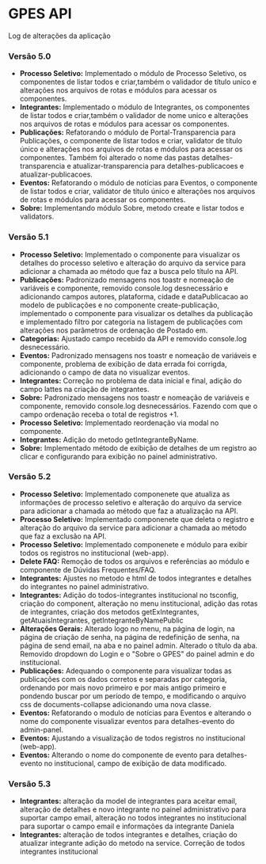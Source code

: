 # GPES API

Log de alterações da aplicação

### Versão 5.0
* **Processo Seletivo:** Implementado o módulo de Processo Seletivo, os componentes de listar todos e criar,também o validador de título unico e alterações nos arquivos de rotas e módulos para acessar os componentes.
* **Integrantes:** Implementado o módulo de Integrantes, os componentes de listar todos e criar,também o validador de nome unico e alterações nos arquivos de rotas e módulos para acessar os componentes.
* **Publicações:** Refatorando o módulo de Portal-Transparencia para Publicações, o componente de listar todos e criar, validator de título único e alterações nos arquivos de rotas e
módulos para acessar os componentes. Também foi alterado o nome das pastas detalhes-transparencia e atualizar-transparencia para detalhes-publicacoes e atualizar-publicacoes.
* **Eventos:** Refatorando o módulo de notícias para Eventos, o componente de listar todos e criar, validator de título único e alterações nos arquivos de rotas e módulos para acessar os componentes.
* **Sobre:** Implementando módulo Sobre, metodo create e listar todos e validators.


### Versão 5.1
* **Processo Seletivo:** Implementado o componente para visualizar os detalhes do processo seletivo e alteração do arquivo da service para adicionar a chamada ao método que faz a busca pelo título na API.
* **Publicações:** Padronizado mensagens nos toastr e nomeação de variáveis e componente, removido console.log desnecessário e adicionando campos autores, plataforma, cidade e dataPublicacao ao modelo de publicações e no componente create-publicação, implementado o componente para visualizar os detalhes da publicação e implementado filtro por categoria na listagem de publicações com alterações nos parâmetros de ordenação de Postado em.
* **Categorias:** Ajustado campo recebido da API e removido console.log desnecessário.
* **Eventos:** Padronizado mensagens nos toastr e nomeação de variáveis e componente, problema de exibição de data errada foi corrigda, adicionando o campo de data no visualizar eventos.
* **Integrantes:** Correção no problema de data inicial e final, adição do campo lattes na criação de integrantes.
* **Sobre:** Padronizado mensagens nos toastr e nomeação de variáveis e componente, removido console.log desnecessários. Fazendo com que o campo ordenação receba o total de registros +1.  
* **Processo Seletivo:** Implementado reordenação via modal no componente.
* **Integrantes:** Adição do metodo getIntegranteByName.
* **Sobre:** Implementado método de exibição de detalhes de um registro ao clicar e configurando para exibição no painel administrativo.


### Versão 5.2
* **Processo Seletivo:** Implementado componenete que atualiza as informações de processo seletivo e alteração do arquivo da service para adicionar a chamada ao método que faz a atualização na API.
* **Processo Seletivo:** Implementado componenete que deleta o registro e alteração do arquivo da service para adicionar a chamada ao método que faz a exclusão na API.
* **Processo Seletivo:** Implementado componenete e módulo para exibir todos os registros no institucional (web-app).
* **Delete FAQ:** Remoção de todos os arquivos e referências ao módulo e componente de Dúvidas Frequentes/FAQ.
* **Integrantes:** Ajustes no metodo e html de todos integrantes e detalhes do integrantes no painel administrativo.
* **Integrantes:** Adição do todos-integrantes institucional no tsconfig, criação do component, alteração no menu institucional, adição das rotas de integrantes, criação dos metodos getExIntegrantes, getAtuaisIntegrantes, getIntegranteByNamePublic
* **Alterações Gerais:** Alterado logo no menu, na página de login, na página de criação de senha, na página de redefinição de senha, na página de send email, na aba e no painel admin. Alterado o título da aba. Removido dropdown do Login e o "Sobre o GPES" do painel admin e do institucional.
* **Publicações:** Adequando o componente para visualizar todas as publicações com os dados corretos e separadas por categoria, ordenando por mais novo primeiro e por mais antigo primeiro e pondendo buscar por um período de tempo, e modificando o arquivo css de documents-collapse adicionando uma nova classe.
* **Eventos:** Refatorando o modulo de notícias para Eventos e alterando o nome do componente visualizar eventos para detalhes-evento do admin-panel.
* **Eventos:** Ajustando a visualização de todos registros no institucional (web-app).
* **Eventos:** Alterando o nome do componente de evento para detalhes-evento no institucional, campo de exibição de data modificado.

### Versão 5.3
* **Integrantes:** alteração da model de integrantes para aceitar email, alteração de detalhes e novo integrante no painel administrativo para suportar campo email, alteração no todos integrantes no institucional para suportar o campo email e informações da integrante Daniela
* **Integrantes:** alteração de todos integrantes e detalhes, criação do atualizar integrante adição do metodo na service. Correção de todos integrantes institucional
